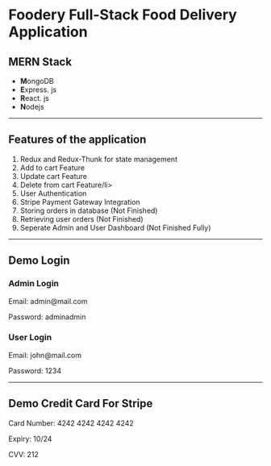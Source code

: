 <h1>Foodery Full-Stack Food Delivery Application</h1>

<h2>MERN Stack</h2>
 <ul>
  <li><b>M</b>ongoDB</li>
  <li><b>E</b>xpress. js</li>
  <li><b>R</b>eact. js</li>
  <li><b>N</b>odejs</li>
 </ul>
<hr>
 <h2>Features of the application</h2>

 <ol>
  <li>Redux and Redux-Thunk for state management</li>
  <li>Add to cart Feature</li>
  <li>Update cart Feature</li>
  <li>Delete from cart Feature/li>
  <li>User Authentication</li>
  <li>Stripe Payment Gateway Integration</li>
  <li>Storing orders in database (Not Finished)</li>
  <li>Retrieving user orders (Not Finished)</li>
  <li>Seperate Admin and User Dashboard (Not Finished Fully)</li>
 </ol>
<hr>
 <h2>Demo Login</h2>
 
<h3>Admin Login</h3>
<p>Email: admin@mail.com</p>
<p>Password: adminadmin</p>

<h3>User Login</h3>
<p>Email: john@mail.com</p>
<p>Password: 1234</p>
<hr>
 <h2>Demo Credit Card For Stripe</h2>
 <p>Card Number: 4242 4242 4242 4242</p>
 <p>Expiry: 10/24</p>
 <p>CVV: 212</p>


